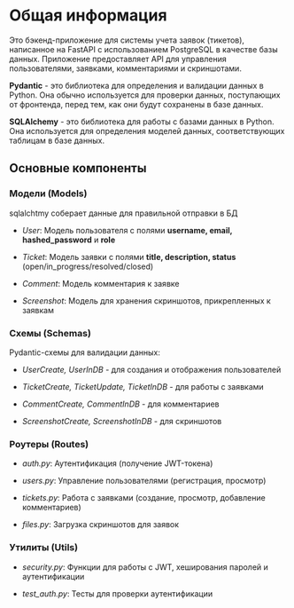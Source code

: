 # Общая информация #
Это бэкенд-приложение для системы учета заявок (тикетов), написанное на FastAPI с использованием PostgreSQL в качестве базы данных. Приложение предоставляет API для управления пользователями, заявками, комментариями и скриншотами.

__Pydantic__ - это библиотека для определения и валидации данных в Python. Она обычно используется для проверки данных, поступающих от фронтенда, перед тем, как они будут сохранены в базе данных.

__SQLAlchemy__ - это библиотека для работы с базами данных в Python. Она используется для определения моделей данных, соответствующих таблицам в базе данных.

## Основные компоненты ##
### Модели (Models) ###
sqlalchtmy соберает данные для правильной отправки в БД
- _User_: Модель пользователя с полями __username, email, hashed_password__ и __role__

- _Ticket_: Модель заявки с полями __title, description, status__ (open/in_progress/resolved/closed)

- _Comment_: Модель комментария к заявке

- _Screenshot_: Модель для хранения скриншотов, прикрепленных к заявкам

### Схемы (Schemas) ###
Pydantic-схемы для валидации данных:

- _UserCreate, UserInDB_ - для создания и отображения пользователей

- _TicketCreate, TicketUpdate, TicketInDB_ - для работы с заявками

- _CommentCreate, CommentInDB_ - для комментариев

- _ScreenshotCreate, ScreenshotInDB_ - для скриншотов

### Роутеры (Routes) ###
- _auth.py_: Аутентификация (получение JWT-токена)

- _users.py_: Управление пользователями (регистрация, просмотр)

- _tickets.py_: Работа с заявками (создание, просмотр, добавление комментариев)

- _files.py_: Загрузка скриншотов для заявок

### Утилиты (Utils) ###
- _security.py_: Функции для работы с JWT, хеширования паролей и аутентификации

- _test_auth.py_: Тесты для проверки аутентификации
